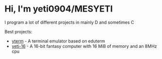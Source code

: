 # Hi, I'm yeti0904/MESYETI
I program a lot of different projects in mainly D and sometimes C

Best projects:
- [yterm](https://github.com/yeti0904/yterm) - A terminal emulator based on eduterm
- [yeti-16](https://github.com/yeti0904/yeti-16) - A 16-bit fantasy computer with 16 MiB of memory and an 8MHz cpu

